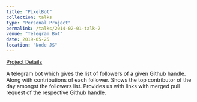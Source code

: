 ```yaml
---
title: "PixelBot"
collection: talks
type: "Personal Project"
permalink: /talks/2014-02-01-talk-2
venue: "Telegram Bot"
date: 2019-05-25
location: "Node JS"
---
```


[Project Details](https://github.com/BhanuPrakashNani/github-statistics)

A telegram bot which gives the list of followers of a given Github handle. Along with contributions of each follower. Shows the top contributor of the day amongst the followers list. Provides us with links with merged pull request of the respective Github handle.
